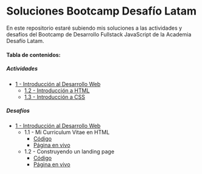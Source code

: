 # Soluciones Bootcamp Desafío Latam

En este repositorio estaré subiendo mis soluciones a las actividades y desafíos del Bootcamp de Desarrollo Fullstack JavaScript de la Academia Desafío Latam.

#### Tabla de contenidos:

##### Actividades

- [1 - Introducción al Desarrollo Web](/actividades/01-introduccion-al-desarrollo-web/)
  - [1.2 - Introducción a HTML](/actividades/01-introduccion-al-desarrollo-web/02-introduccion-a-html/)
  - [1.3 - Introducción a CSS](/actividades/01-introduccion-al-desarrollo-web/03-introduccion-a-css/)

##### Desafíos

- [1 - Introducción al Desarrollo Web](/actividades/01-introduccion-al-desarrollo-web/)
  - 1.1 - Mi Curriculum Vitae en HTML
    - [Código](/desafios/01-introduccion-al-desarrollo-web/01-mi-curriculum-vitae/)
    - [Página en vivo](https://adl-mi-cv.netlify.app/)
  - 1.2 - Construyendo un landing page
    - [Código](/desafios/01-introduccion-al-desarrollo-web/02-construyendo-un-landing-page/)
    - [Página en vivo](https://adl-landing-page.netlify.app/)
